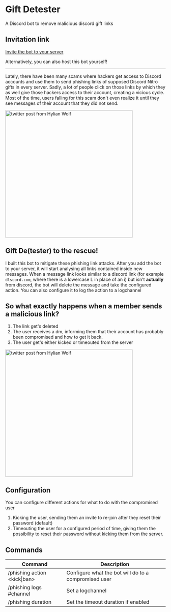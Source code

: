 # Gift Detester
A Discord bot to remove malicious discord gift links

## Invitation link
[Invite the bot to your server](https://discord.com/api/oauth2/authorize?client_id=939443581603696650&permissions=10243&scope=bot%20applications.commands)  

Alternatively, you can also host this bot yourself!

---

Lately, there have been many scams where hackers get access to Discord accounts and use them to send phishing links of supposed Discord Nitro gifts in every server.
Sadly, a lot of people click on those links by which they as well give those hackers access to their account, creating a vicious cycle.
Most of the time, users falling for this scam don't even realize it until they see messages of their account that they did not send.

<img src="https://i.imgur.com/TbRzMMr.png" alt="twitter post from Hylian Wolf" width="400" />

## Gift De(tester) to the rescue!
I built this bot to mitigate these phishing link attacks.
After you add the bot to your server, it will start analysing all links contained inside new messages.
When a message link looks similar to a discord link (for example `dlscord.com`, where there is a lowercase L in place of an i) but isn't **actually** from discord,
the bot will delete the message and take the configured action. You can also configure it to log the action to a logchannel

## So what exactly happens when a member sends a malicious link?
1. The link get's deleted
2. The user receives a dm, informing them that their account has probably been compromised and how to get it back.
3. The user get's either kicked or timeouted from the server

<img src="https://i.imgur.com/BostBwR.png" alt="twitter post from Hylian Wolf" width="400" />

## Configuration
You can configure different actions for what to do with the compromised user
1. Kicking the user, sending them an invite to re-join after they reset their password (default)
2. Timeouting the user for a configured period of time, giving them the possibility to reset their password without kicking them from the server.

## Commands

| Command | Description |
|-|-|
| /phishing action <kick\|ban> | Configure what the bot will do to a compromised user |
| /phishing logs #channel | Set a logchannel |
| /phishing duration | Set the timeout duration if enabled |
